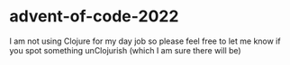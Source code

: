 # advent-of-code-2022

I am not using Clojure for my day job so please feel free to let me know if you spot something unClojurish (which I am sure there will be)
